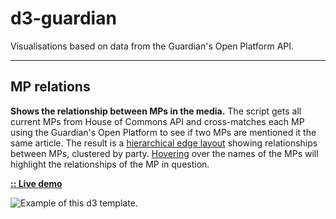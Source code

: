 # d3-guardian
Visualisations based on data from the Guardian's Open Platform API.

---

## MP relations
__Shows the relationship between MPs in the media.__  The script gets all current MPs from House of Commons API and cross-matches each MP using the Guardian's Open Platform to see if two MPs are mentioned it the same article. The result is a [hierarchical edge layout](https://bl.ocks.org/mbostock/7607999) showing relationships between MPs, clustered by party. [Hovering](https://wietze.github.io/d3-guardian/mp-relations/mps2.png) over the names of the MPs will highlight the relationships of the MP in question.

 __[:: Live demo](https://wietze.github.io/d3-guardian/mp-relations/d3.html)__

![Example of this d3 template.](https://wietze.github.io/d3-guardian/mp-relations/mps1.png)
